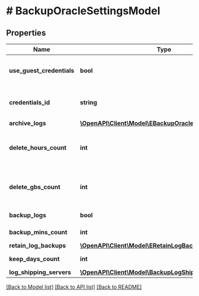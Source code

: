 # # BackupOracleSettingsModel

## Properties

Name | Type | Description | Notes
------------ | ------------- | ------------- | -------------
**use_guest_credentials** | **bool** | If *true*, Veeam Backup &amp; Replication uses credentials specified in the guest processing settings. |
**credentials_id** | **string** | ID of the credentials record that is used if &#x60;useGuestCredentials&#x60; is *false*. | [optional]
**archive_logs** | [**\OpenAPI\Client\Model\EBackupOracleLogsSettings**](EBackupOracleLogsSettings.md) |  |
**delete_hours_count** | **int** | Time period in hours to keep archived logs. This parameter should be specified if the &#x60;EBackupOracleLogsSettings&#x60; value is *deleteExpiredHours*. | [optional]
**delete_gbs_count** | **int** | Maximum size for archived logs in GB. This parameter should be specified if the &#x60;EBackupOracleLogsSettings&#x60; value is *deleteExpiredGBs*. | [optional]
**backup_logs** | **bool** | If *true*, archived logs are backed up. | [optional]
**backup_mins_count** | **int** | Frequency of archived log backup, in minutes. | [optional]
**retain_log_backups** | [**\OpenAPI\Client\Model\ERetainLogBackupsType**](ERetainLogBackupsType.md) |  | [optional]
**keep_days_count** | **int** | Number of days to keep archived logs. | [optional]
**log_shipping_servers** | [**\OpenAPI\Client\Model\BackupLogShippingServersModel**](BackupLogShippingServersModel.md) |  | [optional]

[[Back to Model list]](../../README.md#models) [[Back to API list]](../../README.md#endpoints) [[Back to README]](../../README.md)
